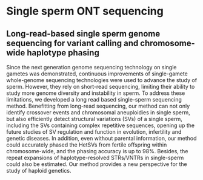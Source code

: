 # Single sperm  ONT sequencing

## Long-read-based single sperm genome sequencing for variant calling and chromosome-wide haplotype phasing

Since the next generation genome sequencing technology on single gametes was demonstrated, continuous improvements of single-gamete whole-genome sequencing technologies were used to advance the study of sperm. However, they rely on short-read sequencing, limiting their ability to study more genome diversity and instability in sperm. To address these limitations, we developed a long read based single-sperm sequencing method. Benefitting from long-read sequencing, our method can not only identify crossover events and chromosomal aneuploidies in single sperm, but also efficiently detect structural variations (SVs) of a single sperm, including the SVs containing complex repetitive sequences, opening up the future studies of SV regulation and function in evolution, infertility and genetic diseases. In addition, even without parental information, our method could accurately phased the HetSVs from fertile offspring within chromosome-wide, and the phasing accuracy is up to 98%. Besides, the repeat expansions of haplotype-resolved STRs/VNTRs in single-sperm could also be estimated. Our method provides a new perspective for the study of haploid genetics.
